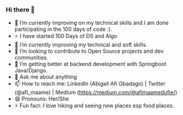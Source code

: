 ### Hi there 👋

<!--
**AfiMaameDufie/AfiMaameDufie** is a ✨ _special_ ✨ repository because its `README.md` (this file) appears on your GitHub profile.
-->



- 🔭 I’m currently improving on my technical skills and I am done participating in the 100 days of code :).
- ⭐️ I have started 100 Days of DS and Algo  
- 🌱 I’m currently improving my technical and soft skills.
- 👯 I’m looking to contribute to Open Source projects and dev communities.
- 🤔 I’m getting better at backend development with Springboot Java/Django.
- 💬 Ask me about anything
- 📫 How to reach me: LinkedIn (Abigail Afi Gbadago) | Twitter (@afi_maame) | Medium (https://medium.com/@afimaamedufie/)
- 😄 Pronouns: Her/She
- ⚡ Fun fact: I love hiking and seeing new places esp food places.

